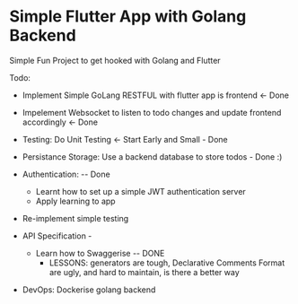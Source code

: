 # Simple Flutter App with Golang Backend

Simple Fun Project to get hooked with Golang and Flutter

Todo: 
- Implement Simple GoLang RESTFUL with flutter app is frontend <- Done
- Impelement Websocket to listen to todo changes and update frontend accordingly <- Done


- Testing: Do Unit Testing <- Start Early and Small - Done

- Persistance Storage: Use a backend database to store todos - Done :)

- Authentication: -- Done
    - Learnt how to set up a simple JWT authentication server
    - Apply learning to app


- Re-implement simple testing

- API Specification -
    - Learn how to Swaggerise -- DONE
        - LESSONS: generators are tough, Declarative Comments Format are ugly, and hard to maintain, is there a better way

- DevOps: Dockerise golang backend